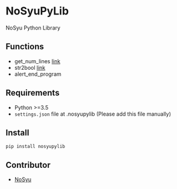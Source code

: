 # NoSyuPyLib
NoSyu Python Library

## Functions
- get_num_lines [link](https://blog.nelsonliu.me/2016/07/30/progress-bars-for-python-file-reading-with-tqdm/)
- str2bool [link](https://stackoverflow.com/a/43357954)
- alert_end_program

## Requirements
- Python >=3.5
- ```settings.json``` file at .nosyupylib (Please add this file manually)

## Install
```pip install nosyupylib```

## Contributor
- [NoSyu](https://nosyu.github.io)
